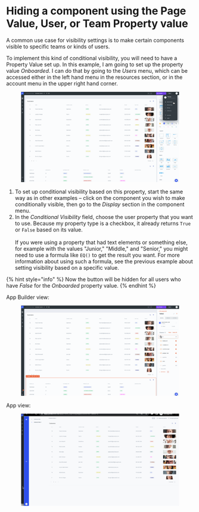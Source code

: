 # Hiding a component using the Page Value, User, or Team Property value

A common use case for visibility settings is to make certain components visible to specific teams or kinds of users.&#x20;

To implement this kind of conditional visibility, you will need to have a Property Value set up. In this example, I am going to set up the property value _Onboarded_. I can do that by going to the _Users_ menu, which can be accessed either in the left hand menu in the resources section, or in the account menu in the upper right hand corner.

<figure><img src="../../../../.gitbook/assets/Untitled11.gif" alt=""><figcaption></figcaption></figure>

1. To set up conditional visibility based on this property, start the same way as in other examples – click on the component you wish to make conditionally visible, then go to the _Display_ section in the component menu.&#x20;
2. In the _Conditional Visibility_ field, choose the user property that you want to use. Because my property type is a checkbox, it already returns `True` or `False` based on its value. \
   \
   If you were using a property that had text elements or something else, for example with the values "Junior," "Middle," and "Senior," you might need to use a formula like `EQ()` to get the result you want. For more information about using such a formula, see the previous example about setting visibility based on a specific value.

{% hint style="info" %}
Now the button will be hidden for all users who have _False_ for the _Onboarded_ property value.
{% endhint %}

App Builder view:

<figure><img src="../../../../.gitbook/assets/Untitled12.gif" alt=""><figcaption></figcaption></figure>

App view:

<figure><img src="../../../../.gitbook/assets/Untitled13.gif" alt=""><figcaption></figcaption></figure>
